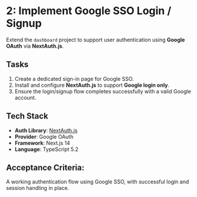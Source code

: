 # 2: Implement Google SSO Login / Signup

Extend the `dashboard` project to support user authentication using **Google OAuth** via **NextAuth.js**.

## Tasks

1. Create a dedicated sign-in page for Google SSO.
2. Install and configure **NextAuth.js** to support **Google login only**.
3. Ensure the login/signup flow completes successfully with a valid Google account.

## Tech Stack

- **Auth Library**: [NextAuth.js](https://next-auth.js.org/)
- **Provider**: Google OAuth
- **Framework**: Next.js 14
- **Language**: TypeScript 5.2

## Acceptance Criteria:

A working authentication flow using Google SSO, with successful login and session handling in place.
